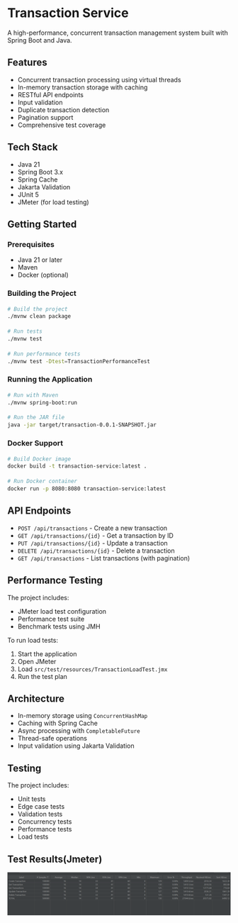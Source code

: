 # Transaction Service

A high-performance, concurrent transaction management system built with Spring Boot and Java.

## Features

- Concurrent transaction processing using virtual threads
- In-memory transaction storage with caching
- RESTful API endpoints
- Input validation
- Duplicate transaction detection
- Pagination support
- Comprehensive test coverage

## Tech Stack

- Java 21
- Spring Boot 3.x
- Spring Cache
- Jakarta Validation
- JUnit 5
- JMeter (for load testing)

## Getting Started

### Prerequisites

- Java 21 or later
- Maven
- Docker (optional)

### Building the Project

```bash
# Build the project
./mvnw clean package

# Run tests
./mvnw test

# Run performance tests
./mvnw test -Dtest=TransactionPerformanceTest
```

### Running the Application

```bash
# Run with Maven
./mvnw spring-boot:run

# Run the JAR file
java -jar target/transaction-0.0.1-SNAPSHOT.jar
```

### Docker Support

```bash
# Build Docker image
docker build -t transaction-service:latest .

# Run Docker container
docker run -p 8080:8080 transaction-service:latest
```

## API Endpoints

- `POST /api/transactions` - Create a new transaction
- `GET /api/transactions/{id}` - Get a transaction by ID
- `PUT /api/transactions/{id}` - Update a transaction
- `DELETE /api/transactions/{id}` - Delete a transaction
- `GET /api/transactions` - List transactions (with pagination)

## Performance Testing

The project includes:
- JMeter load test configuration
- Performance test suite
- Benchmark tests using JMH

To run load tests:
1. Start the application
2. Open JMeter
3. Load `src/test/resources/TransactionLoadTest.jmx`
4. Run the test plan

## Architecture

- In-memory storage using `ConcurrentHashMap`
- Caching with Spring Cache
- Async processing with `CompletableFuture`
- Thread-safe operations
- Input validation using Jakarta Validation

## Testing

The project includes:
- Unit tests
- Edge case tests
- Validation tests
- Concurrency tests
- Performance tests
- Load tests

## Test Results(Jmeter)
![img.png](transaction/JmeterTests.png)

